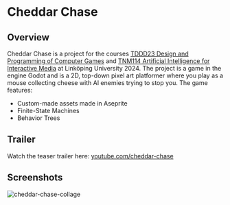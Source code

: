 # Cheddar Chase

## Overview

Cheddar Chase is a project for the courses [TDDD23 Design and Programming of Computer Games](https://studieinfo.liu.se/en/kurs/TDDD23/ht-2024) and [TNM114 Artificial Intelligence for Interactive Media](https://studieinfo.liu.se/en/kurs/TNM114/ht-2024) at Linköping University 2024. The project is a game in the engine Godot and is a 2D, top-down pixel art platformer where you play as a mouse collecting cheese with AI enemies trying to stop you. The game features:

* Custom-made assets made in Aseprite
* Finite-State Machines
* Behavior Trees 

## Trailer

Watch the teaser trailer here: [youtube.com/cheddar-chase](https://youtu.be/fp1COrx9kJw)

## Screenshots

![cheddar-chase-collage](https://github.com/user-attachments/assets/05657a24-f157-4c59-a0fe-a50b03c56151)

